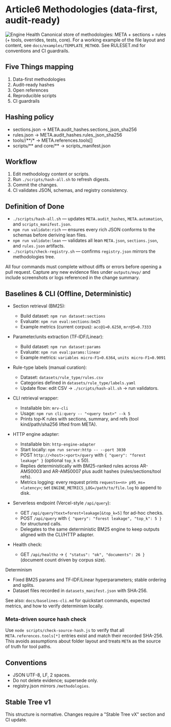 # Article6 Methodologies (data-first, audit-ready)
![Engine Health](https://img.shields.io/endpoint?url=https%3A%2F%2Fdemo.article6.org%2Fapi%2Fhealthz%3Fbadge%3D1)
Canonical store of methodologies: META + sections + rules (+ tools, overrides, tests, core).
For a working example of the file layout and content, see `docs/examples/TEMPLATE_METHOD`.
See RULESET.md for conventions and CI guardrails.

## Five Things mapping
1. Data-first methodologies
2. Audit-ready hashes
3. Open references
4. Reproducible scripts
5. CI guardrails

## Hashing policy
- sections.json -> META.audit_hashes.sections_json_sha256
- rules.json -> META.audit_hashes.rules_json_sha256
- tools/<ID>/**/* -> META.references.tools[]
- scripts/** and core/** -> scripts_manifest.json

## Workflow
1. Edit methodology content or scripts.
2. Run `./scripts/hash-all.sh` to refresh digests.
3. Commit the changes.
4. CI validates JSON, schemas, and registry consistency.

## Definition of Done
- `./scripts/hash-all.sh` — updates `META.audit_hashes`, `META.automation`, and `scripts_manifest.json`.
- `npm run validate:rich` — ensures every rich JSON conforms to the schemas before deriving lean files.
- `npm run validate:lean` — validates all lean `META.json`, `sections.json`, and `rules.json` artifacts.
- `./scripts/check-registry.sh` — confirms `registry.json` mirrors the methodologies tree.

All four commands must complete without diffs or errors before opening a pull request. Capture any new evidence files under `outputs/mvp/` and include screenshots or logs referenced in the change summary.

## Baselines & CLI (Offline, Deterministic)

- Section retrieval (BM25):
  - Build dataset: `npm run dataset:sections`
  - Evaluate: `npm run eval:sections:bm25`
  - Example metrics (current corpus): `acc@1≈0.6250`, `mrr@5≈0.7333`

- Parameter/units extraction (TF‑IDF/Linear):
  - Build dataset: `npm run dataset:params`
  - Evaluate: `npm run eval:params:linear`
  - Example metrics: `variables micro‑F1≈0.6364`, `units micro‑F1≈0.9091`
- Rule-type labels (manual curation):
  - Dataset: `datasets/rule_type/rules.csv`
  - Categories defined in `datasets/rule_type/labels.yaml`
  - Update flow: edit CSV → `./scripts/hash-all.sh` → run validators.

- CLI retrieval wrapper:
  - Installable bin: `mrv-cli`
  - Usage: `npm run cli:query -- "<query text>" --k 5`
  - Prints top‑K rules with sections, summary, and refs (tool kind/path/sha256 lifted from META).

- HTTP engine adapter:
  - Installable bin: `http-engine-adapter`
  - Start locally: `npm run server:http -- --port 3030`
  - POST `http://<host>:<port>/query` with `{ "query": "forest leakage" }` (optional `top_k` ≤ 50).
  - Replies deterministically with BM25-ranked rules across AR-AMS0003 and AR-AMS0007 plus audit hashes (rules/sections/tool refs).
  - Metrics logging: every request prints `requests=<n> p95_ms=<latency>`; set `ENGINE_METRICS_LOG=/path/to/file.log` to append to disk.
- Serverless endpoint (Vercel-style `/api/query`):
  - GET `/api/query?text=forest+leakage[&top_k=5]` for ad-hoc checks.
  - POST `/api/query` with `{ "query": "forest leakage", "top_k": 5 }` for structured calls.
  - Delegates to the same deterministic BM25 engine to keep outputs aligned with the CLI/HTTP adapter.
- Health check:
  - GET `/api/healthz` → `{ "status": "ok", "documents": 26 }` (document count driven by corpus size).

Determinism
- Fixed BM25 params and TF‑IDF/Linear hyperparameters; stable ordering and splits.
- Dataset files recorded in `datasets_manifest.json` with SHA‑256.

See also: `docs/baselines-cli.md` for quickstart commands, expected metrics, and how to verify determinism locally.

### Meta-driven source hash check
Use `node scripts/check-source-hash.js` to verify that all `META.references.tools[*]` entries exist and match their recorded SHA-256. This avoids assumptions about folder layout and treats `META` as the source of truth for tool paths.

## Conventions
- JSON UTF-8, LF, 2 spaces.
- Do not delete evidence; supersede only.
- registry.json mirrors `/methodologies`.

## Stable Tree v1
This structure is normative. Changes require a "Stable Tree vX" section and CI update.
